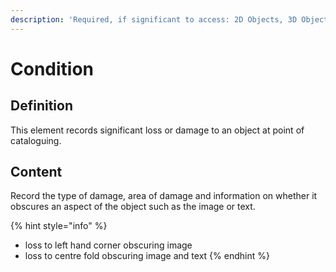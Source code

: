```yaml
---
description: 'Required, if significant to access: 2D Objects, 3D Objects'
---
```


# Condition

## Definition

This element records significant loss or damage to an object at point of cataloguing. 

## Content 

Record the type of damage, area of damage and information on whether it obscures an aspect of the object such as the image or text. 

{% hint style="info" %}
* loss to left hand corner obscuring image 
* loss to centre fold obscuring image and text 
{% endhint %}



